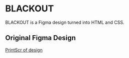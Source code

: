 # BLACKOUT

BLACKOUT is a Figma design turned into HTML and CSS.

## Original Figma Design
[PrintScr of design](https://prnt.sc/tngr8a)